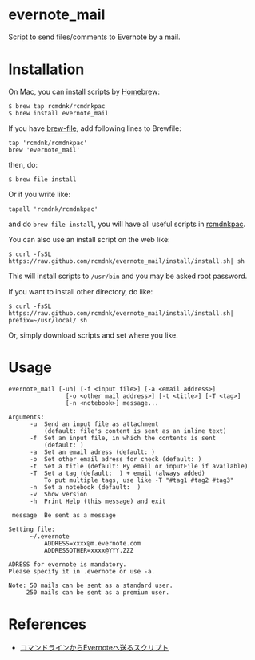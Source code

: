 evernote_mail
=============

Script to send files/comments to Evernote by a mail.

# Installation

On Mac, you can install scripts by [Homebrew](https://github.com/mxcl/homebrew):

    $ brew tap rcmdnk/rcmdnkpac
    $ brew install evernote_mail

If you have [brew-file](https://github.com/rcmdnk/homebrew-file), add following lines to Brewfile:

    tap 'rcmdnk/rcmdnkpac'
    brew 'evernote_mail'

then, do:

    $ brew file install

Or if you write like:

    tapall 'rcmdnk/rcmdnkpac'

and do `brew file install`, you will have all useful scripts in
[rcmdnkpac](https://github.com/rcmdnk/homebrew-rcmdnkpac).

You can also use an install script on the web like:

    $ curl -fsSL https://raw.github.com/rcmdnk/evernote_mail/install/install.sh| sh

This will install scripts to `/usr/bin`
and you may be asked root password.

If you want to install other directory, do like:

    $ curl -fsSL https://raw.github.com/rcmdnk/evernote_mail/install/install.sh|  prefix=~/usr/local/ sh

Or, simply download scripts and set where you like.

# Usage

    evernote_mail [-uh] [-f <input file>] [-a <email address>]
                    [-o <other mail address>] [-t <title>] [-T <tag>]
                    [-n <notebook>] message...
    
    Arguments:
          -u  Send an input file as attachment
              (default: file's content is sent as an inline text)
          -f  Set an input file, in which the contents is sent
              (default: )
          -a  Set an email adress (default: )
          -o  Set other email adress for check (default: )
          -t  Set a title (default: By email or inputFile if available)
          -T  Set a tag (default:  ) + email (always added)
              To put multiple tags, use like -T "#tag1 #tag2 #tag3"
          -n  Set a notebook (default:  )
          -v  Show version
          -h  Print Help (this message) and exit
    
     message  Be sent as a message
    
    Setting file:
          ~/.evernote
              ADDRESS=xxxx@m.evernote.com
              ADDRESSOTHER=xxxx@YYY.ZZZ
    
    ADRESS for evernote is mandatory.
    Please specify it in .evernote or use -a.
    
    Note: 50 mails can be sent as a standard user.
         250 mails can be sent as a premium user.

# References

* [コマンドラインからEvernoteへ送るスクリプト](http://rcmdnk.github.io/blog/2013/05/23/computer-evernote/)
